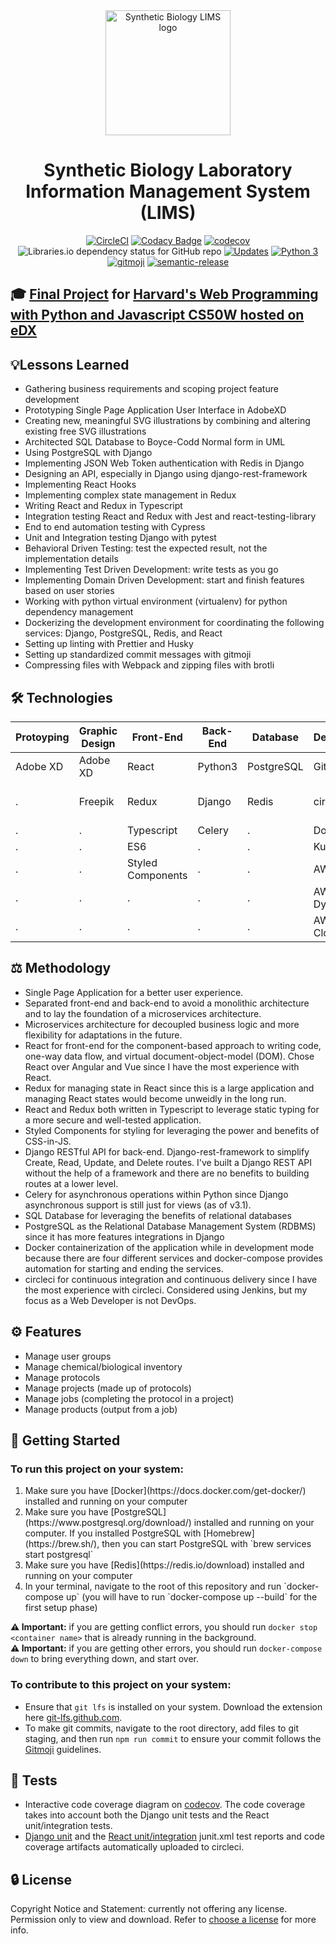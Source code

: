 <div align="center">
  <img width="200" src="react-frontend/frontend/public/logo512.png" alt="Synthetic Biology LIMS logo">

  # Synthetic Biology Laboratory Information Management System (LIMS)
  [![CircleCI](https://img.shields.io/circleci/build/github/JacobGrisham/Synthetic-Biology-LIMS)](https://app.circleci.com/pipelines/github/JacobGrisham/Synthetic-Biology-LIMS)
  [![Codacy Badge](https://app.codacy.com/project/badge/Grade/d719037fafc641ada6f1f1527d8b54ca)](https://www.codacy.com/gh/JacobGrisham/Synthetic-Biology-LIMS/dashboard?utm_source=github.com&amp;utm_medium=referral&amp;utm_content=JacobGrisham/Synthetic-Biology-LIMS&amp;utm_campaign=Badge_Grade)
  [![codecov](https://codecov.io/gh/JacobGrisham/Synthetic-Biology-LIMS/branch/master/graph/badge.svg?token=HU39MQLWVD)](https://codecov.io/gh/JacobGrisham/Synthetic-Biology-LIMS)
  ![Libraries.io dependency status for GitHub repo](https://img.shields.io/librariesio/github/jacobgrisham/Synthetic-Biology-LIMS)
  [![Updates](https://pyup.io/repos/github/JacobGrisham/Synthetic-Biology-LIMS/shield.svg)](https://pyup.io/repos/github/JacobGrisham/Synthetic-Biology-LIMS/)
  [![Python 3](https://pyup.io/repos/github/JacobGrisham/Synthetic-Biology-LIMS/python-3-shield.svg)](https://pyup.io/repos/github/JacobGrisham/Synthetic-Biology-LIMS/)
  [![gitmoji](https://img.shields.io/badge/gitmoji-%20😜%20😍-FFDD67.svg?style=flat-square)](https://gitmoji.dev)
  [![semantic-release](https://img.shields.io/badge/%20%20%F0%9F%93%A6%F0%9F%9A%80-semantic--release-e10079.svg)](https://semantic-release.gitbook.io/semantic-release/)
</div>

## 🎓 [Final Project](https://cs50.harvard.edu/web/2020/projects/final/capstone/) for [Harvard's Web Programming with Python and Javascript CS50W hosted on eDX](https://www.edx.org/course/cs50s-web-programming-with-python-and-javascript)

## 💡Lessons Learned
-   Gathering business requirements and scoping project feature development
-   Prototyping Single Page Application User Interface in AdobeXD
-   Creating new, meaningful SVG illustrations by combining and altering existing free SVG illustrations
-   Architected SQL Database to Boyce-Codd Normal form in UML
-   Using PostgreSQL with Django
-   Implementing JSON Web Token authentication with Redis in Django
-   Designing an API, especially in Django using django-rest-framework
-   Implementing React Hooks
-   Implementing complex state management in Redux
-   Writing React and Redux in Typescript
-   Integration testing React and Redux with Jest and react-testing-library
-   End to end automation testing with Cypress
-   Unit and Integration testing Django with pytest
-   Behavioral Driven Testing: test the expected result, not the implementation details
-   Implementing Test Driven Development: write tests as you go
-   Implementing Domain Driven Development: start and finish features based on user stories
-   Working with python virtual environment (virtualenv) for python dependency management
-   Dockerizing the development environment for coordinating the following services: Django, PostgreSQL, Redis, and React
-   Setting up linting with Prettier and Husky
-   Setting up standardized commit messages with gitmoji
-   Compressing files with Webpack and zipping files with brotli

## 🛠 Technologies
|Protoyping|Graphic Design|Front-End         |Back-End|Database  |Deployment   |Testing  |
-----------|------------- | -----------------| ------ | -------- | ----------- | ------- |
|Adobe XD  |Adobe XD	    |React	           |Python3 |PostgreSQL|Git          |Jest     |
|.         |Freepik			  |Redux		         |Django  |Redis     |circleci     |React Testing Library   |
|.         |.      			  |Typescript        |Celery  |.         |Docker       |Cypress  |
|.         |.			        |ES6               |.		    |.		     |Kubernetes	 |PyTest   |
|.         |.             |Styled Components |.       |.         |AWS EC2      |.        |
|.         |.             |.                 |.       |.         |AWS DynamoDB |.        |
|.         |.             |.                 |.       |.         |AWS Cloudfront|.       |


## ⚖️ Methodology
-   Single Page Application for a better user experience.
-   Separated front-end and back-end to avoid a monolithic architecture and to lay the foundation of a microservices architecture.
-   Microservices architecture for decoupled business logic and more flexibility for adaptations in the future.
-   React for front-end for the component-based approach to writing code, one-way data flow, and virtual document-object-model (DOM). Chose React over Angular and Vue since I have the most experience with React.
-   Redux for managing state in React since this is a large application and managing React states would become unweidly in the long run.
-   React and Redux both written in Typescript to leverage static typing for a more secure and well-tested application.
-   Styled Components for styling for leveraging the power and benefits of CSS-in-JS.
-   Django RESTful API for back-end. Django-rest-framework to simplify Create, Read, Update, and Delete routes. I've built a Django REST API without the help of a framework and there are no benefits to building routes at a lower level.
-   Celery for asynchronous operations within Python since Django asynchronous support is still just for views (as of v3.1).
-   SQL Database for leveraging the benefits of relational databases
-   PostgreSQL as the Relational Database Management System (RDBMS) since it has more features integrations in Django
-   Docker containerization of the application while in development mode because there are four different services and docker-compose provides automation for starting and ending the services.
-   circleci for continuous integration and continuous delivery since I have the most experience with circleci. Considered using Jenkins, but my focus as a Web Developer is not DevOps.

## ⚙️ Features
-   Manage user groups
-   Manage chemical/biological inventory
-   Manage protocols
-   Manage projects (made up of protocols)
-   Manage jobs (completing the protocol in a project)
-   Manage products (output from a job)

## 🚀 Getting Started
### To run this project on your system:
<ol>
  <li>Make sure you have [Docker](https://docs.docker.com/get-docker/) installed and running on your computer</li>
  <li>Make sure you have [PostgreSQL](https://www.postgresql.org/download/) installed and running on your computer. If you installed PostgreSQL with [Homebrew](https://brew.sh/), then you can start PostgreSQL with `brew services start postgresql`</li>
  <li>Make sure you have [Redis](https://redis.io/download) installed and running on your computer</li>
  <li>In your terminal, navigate to the root of this repository and run `docker-compose up` (you will have to run `docker-compose up --build` for the first setup phase)</li>
</ol>


**⚠️ Important:** if you are getting conflict errors, you should run `docker stop <container name>` that is already running in the background.  
**⚠️ Important:** if you are getting other errors, you should run `docker-compose down` to bring everything down, and start over.  

### To contribute to this project on your system:
-   Ensure that `git lfs` is installed on your system. Download the extension here [git-lfs.github.com](https://git-lfs.github.com/).
-   To make git commits, navigate to the root directory, add files to git staging, and then run `npm run commit` to ensure your commit follows the [Gitmoji](https://gitmoji.dev) guidelines.

## 📐 Tests
-   Interactive code coverage diagram on [codecov](https://codecov.io/gh/JacobGrisham/Synthetic-Biology-LIMS). The code coverage takes into account both the Django unit tests and the React unit/integration tests.
-   [Django unit](https://app.circleci.com/pipelines/github/JacobGrisham/Synthetic-Biology-LIMS/50/workflows/d5bd12a2-0792-49e8-b318-54b0cb35f843/jobs/117/tests) and the [React unit/integration](https://app.circleci.com/pipelines/github/JacobGrisham/Synthetic-Biology-LIMS/50/workflows/d5bd12a2-0792-49e8-b318-54b0cb35f843/jobs/116/tests) junit.xml test reports and code coverage artifacts automatically uploaded to circleci.

## 🔒 License
Copyright Notice and Statement: currently not offering any license. Permission only to view and download. Refer to [choose a license](https://choosealicense.com/no-permission/) for more info.